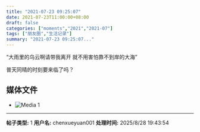 ```yaml
---
title: "2021-07-23 09:25:07"
date: 2021-07-23T11:00:00+08:00
draft: false
categories: ["moments","2021","2021-07"]
tags: ["朋友圈","生活记录"]
summary: "2021-07-23 09:25:07..."
---
```


“大雨里的乌云啊请带我离开
就不用害怕靠不到岸的大海”

普天同晴的时刻要来临了吗？

## 媒体文件

- ![Media 1](/Moments/photos/2021-07-23/202107230925070.jpg)

---

**帖子类型:** 1
**用户名:** chenxueyuan001
**处理时间:** 2025/8/28 19:43:54